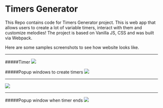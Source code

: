 # Timers Generator

This Repo contains code for Timers Generator project. This is web app that allows users to create a lot of variable timers, interact with them and customize melodies! The project is based on Vanilla JS, CSS and was built via Webpack.

Here are some samples screenshots to see how website looks like.

---
#####Timer
<img src="https://user-images.githubusercontent.com/51995357/59838545-c51d9980-9357-11e9-812b-b401380d966b.png">

#####Popup windows to create timers
<img src="https://user-images.githubusercontent.com/51995357/59839195-f3e83f80-9358-11e9-92ab-826808cc8f8a.png">

---
<img src="https://user-images.githubusercontent.com/51995357/59839196-f480d600-9358-11e9-9469-3c44c7c58267.png">

---
#####Popup window when timer ends
<img src="https://user-images.githubusercontent.com/51995357/59839193-f3e83f80-9358-11e9-9c42-fd952b97fa0c.png">

